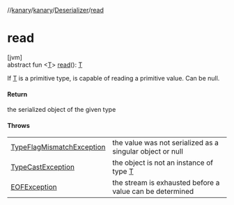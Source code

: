 //[kanary](../../../index.md)/[kanary](../index.md)/[Deserializer](index.md)/[read](read.md)

# read

[jvm]\
abstract fun &lt;[T](read.md)&gt; [read](read.md)(): [T](read.md)

If [T](read.md) is a primitive type, is capable of reading a primitive value. Can be null.

#### Return

the serialized object of the given type

#### Throws

| | |
|---|---|
| [TypeFlagMismatchException](../-type-flag-mismatch-exception/index.md) | the value was not serialized as a singular object or null |
| [TypeCastException](https://kotlinlang.org/api/latest/jvm/stdlib/kotlin/-type-cast-exception/index.html) | the object is not an instance of type [T](read.md) |
| [EOFException](https://docs.oracle.com/javase/8/docs/api/java/io/EOFException.html) | the stream is exhausted before a value can be determined |
